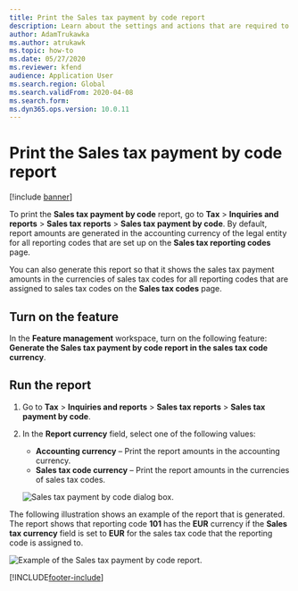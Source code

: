 ```yaml
---
title: Print the Sales tax payment by code report
description: Learn about the settings and actions that are required to print the Sales tax payment by code report in the accounting or tax code currency.
author: AdamTrukawka
ms.author: atrukawk
ms.topic: how-to
ms.date: 05/27/2020
ms.reviewer: kfend
audience: Application User
ms.search.region: Global
ms.search.validFrom: 2020-04-08
ms.search.form: 
ms.dyn365.ops.version: 10.0.11
---
```


# Print the Sales tax payment by code report 

[!include [banner](../includes/banner.md)]

To print the **Sales tax payment by code** report, go to **Tax** \> **Inquiries and reports** \> **Sales tax reports** \> **Sales tax payment by code**. By default, report amounts are generated in the accounting currency of the legal entity for all reporting codes that are set up on the **Sales tax reporting codes** page.

You can also generate this report so that it shows the sales tax payment amounts in the currencies of sales tax codes for all reporting codes that are assigned to sales tax codes on the **Sales tax codes** page.

## Turn on the feature

In the **Feature management** workspace, turn on the following feature: **Generate the Sales tax payment by code report in the sales tax code currency**.

## Run the report

1. Go to **Tax** \> **Inquiries and reports** \> **Sales tax reports** \> **Sales tax payment by code**.
2. In the **Report currency** field, select one of the following values:

    - **Accounting currency** – Print the report amounts in the accounting currency.
    - **Sales tax code currency** – Print the report amounts in the currencies of sales tax codes.

    ![Sales tax payment by code dialog box.](media/Sales-tax-payment-by-code.png)

The following illustration shows an example of the report that is generated. The report shows that reporting code **101** has the **EUR** currency if the **Sales tax currency** field is set to **EUR** for the sales tax code that the reporting code is assigned to.

![Example of the Sales tax payment by code report.](media/Sales-tax-payment-by-code-2.png)


[!INCLUDE[footer-include](../../includes/footer-banner.md)]
